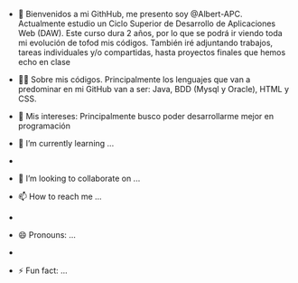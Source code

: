 - 👋 Bienvenidos a mi GithHub, me presento soy @Albert-APC. Actualmente estudio un Ciclo Superior de Desarrollo de Aplicaciones Web (DAW).
      Este curso dura 2 años, por lo que se podrá ir viendo toda mi evolución de tofod mis códigos. También iré adjuntando trabajos, tareas individuales y/o compartidas, hasta proyectos finales que          hemos echo en clase
  
- 👨‍💻 Sobre mis códigos. Principalmente los lenguajes que van a predominar en mi GitHub van a ser: Java, BDD (Mysql y Oracle), HTML y CSS. 

- 👀 Mis intereses: Principalmente busco poder desarrollarme mejor en programación

- 🌱 I’m currently learning ...

- 
- 💞️ I’m looking to collaborate on ...

- 📫 How to reach me ...
- 
- 😄 Pronouns: ...
-
- ⚡ Fun fact: ...
